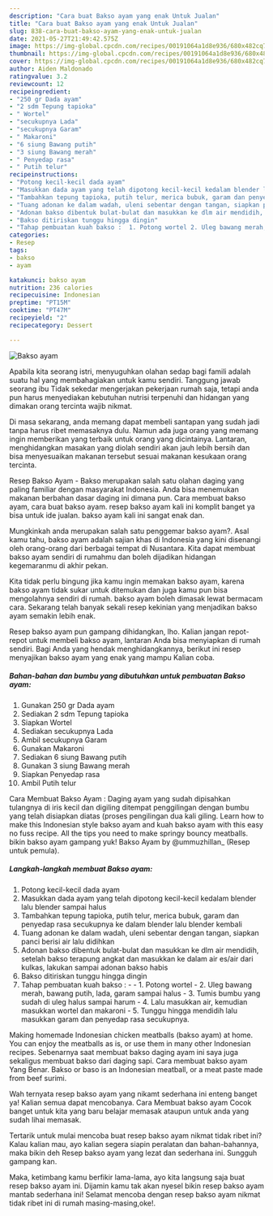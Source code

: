 ```yaml
---
description: "Cara buat Bakso ayam yang enak Untuk Jualan"
title: "Cara buat Bakso ayam yang enak Untuk Jualan"
slug: 838-cara-buat-bakso-ayam-yang-enak-untuk-jualan
date: 2021-05-27T21:49:42.575Z
image: https://img-global.cpcdn.com/recipes/00191064a1d8e936/680x482cq70/bakso-ayam-foto-resep-utama.jpg
thumbnail: https://img-global.cpcdn.com/recipes/00191064a1d8e936/680x482cq70/bakso-ayam-foto-resep-utama.jpg
cover: https://img-global.cpcdn.com/recipes/00191064a1d8e936/680x482cq70/bakso-ayam-foto-resep-utama.jpg
author: Aiden Maldonado
ratingvalue: 3.2
reviewcount: 12
recipeingredient:
- "250 gr Dada ayam"
- "2 sdm Tepung tapioka"
- " Wortel"
- "secukupnya Lada"
- "secukupnya Garam"
- " Makaroni"
- "6 siung Bawang putih"
- "3 siung Bawang merah"
- " Penyedap rasa"
- " Putih telur"
recipeinstructions:
- "Potong kecil-kecil dada ayam"
- "Masukkan dada ayam yang telah dipotong kecil-kecil kedalam blender lalu blender sampai halus"
- "Tambahkan tepung tapioka, putih telur, merica bubuk, garam dan penyedap rasa secukupnya ke dalam blender lalu blender kembali"
- "Tuang adonan ke dalam wadah, uleni sebentar dengan tangan, siapkan panci berisi air lalu didihkan"
- "Adonan bakso dibentuk bulat-bulat dan masukkan ke dlm air mendidih, setelah bakso terapung angkat dan masukkan ke dalam air es/air dari kulkas, lakukan sampai adonan bakso habis"
- "Bakso ditiriskan tunggu hingga dingin"
- "Tahap pembuatan kuah bakso :  1. Potong wortel 2. Uleg bawang merah, bawang putih, lada, garam sampai halus 3. Tumis bumbu yang sudah di uleg halus sampai harum 4. Lalu masukkan air, kemudian masukkan wortel dan makaroni 5. Tunggu hingga mendidih lalu masukkan garam dan penyedap rasa secukupnya."
categories:
- Resep
tags:
- bakso
- ayam

katakunci: bakso ayam 
nutrition: 236 calories
recipecuisine: Indonesian
preptime: "PT15M"
cooktime: "PT47M"
recipeyield: "2"
recipecategory: Dessert

---
```



![Bakso ayam](https://img-global.cpcdn.com/recipes/00191064a1d8e936/680x482cq70/bakso-ayam-foto-resep-utama.jpg)

Apabila kita seorang istri, menyuguhkan olahan sedap bagi famili adalah suatu hal yang membahagiakan untuk kamu sendiri. Tanggung jawab seorang ibu Tidak sekedar mengerjakan pekerjaan rumah saja, tetapi anda pun harus menyediakan kebutuhan nutrisi terpenuhi dan hidangan yang dimakan orang tercinta wajib nikmat.

Di masa  sekarang, anda memang dapat membeli santapan yang sudah jadi tanpa harus ribet memasaknya dulu. Namun ada juga orang yang memang ingin memberikan yang terbaik untuk orang yang dicintainya. Lantaran, menghidangkan masakan yang diolah sendiri akan jauh lebih bersih dan bisa menyesuaikan makanan tersebut sesuai makanan kesukaan orang tercinta. 

Resep Bakso Ayam - Bakso merupakan salah satu olahan daging yang paling familiar dengan masyarakat Indonesia. Anda bisa menemukan makanan berbahan dasar daging ini dimana pun. Cara membuat bakso ayam, cara buat bakso ayam. resep bakso ayam kali ini komplit banget ya bisa untuk ide jualan. bakso ayam kali ini sangat enak dan.

Mungkinkah anda merupakan salah satu penggemar bakso ayam?. Asal kamu tahu, bakso ayam adalah sajian khas di Indonesia yang kini disenangi oleh orang-orang dari berbagai tempat di Nusantara. Kita dapat membuat bakso ayam sendiri di rumahmu dan boleh dijadikan hidangan kegemaranmu di akhir pekan.

Kita tidak perlu bingung jika kamu ingin memakan bakso ayam, karena bakso ayam tidak sukar untuk ditemukan dan juga kamu pun bisa mengolahnya sendiri di rumah. bakso ayam boleh dimasak lewat bermacam cara. Sekarang telah banyak sekali resep kekinian yang menjadikan bakso ayam semakin lebih enak.

Resep bakso ayam pun gampang dihidangkan, lho. Kalian jangan repot-repot untuk membeli bakso ayam, lantaran Anda bisa menyiapkan di rumah sendiri. Bagi Anda yang hendak menghidangkannya, berikut ini resep menyajikan bakso ayam yang enak yang mampu Kalian coba.

<!--inarticleads1-->

##### Bahan-bahan dan bumbu yang dibutuhkan untuk pembuatan Bakso ayam:

1. Gunakan 250 gr Dada ayam
1. Sediakan 2 sdm Tepung tapioka
1. Siapkan  Wortel
1. Sediakan secukupnya Lada
1. Ambil secukupnya Garam
1. Gunakan  Makaroni
1. Sediakan 6 siung Bawang putih
1. Gunakan 3 siung Bawang merah
1. Siapkan  Penyedap rasa
1. Ambil  Putih telur


Cara Membuat Bakso Ayam : Daging ayam yang sudah dipisahkan tulangnya di iris kecil dan digiling ditempat penggilingan dengan bumbu yang telah disiapkan diatas (proses pengilingan dua kali giling. Learn how to make this Indonesian style bakso ayam and kuah bakso ayam with this easy no fuss recipe. All the tips you need to make springy bouncy meatballs. bikin bakso ayam gampang yuk! Bakso Ayam by @ummuzhillan_ (Resep untuk pemula). 

<!--inarticleads2-->

##### Langkah-langkah membuat Bakso ayam:

1. Potong kecil-kecil dada ayam
1. Masukkan dada ayam yang telah dipotong kecil-kecil kedalam blender lalu blender sampai halus
1. Tambahkan tepung tapioka, putih telur, merica bubuk, garam dan penyedap rasa secukupnya ke dalam blender lalu blender kembali
1. Tuang adonan ke dalam wadah, uleni sebentar dengan tangan, siapkan panci berisi air lalu didihkan
1. Adonan bakso dibentuk bulat-bulat dan masukkan ke dlm air mendidih, setelah bakso terapung angkat dan masukkan ke dalam air es/air dari kulkas, lakukan sampai adonan bakso habis
1. Bakso ditiriskan tunggu hingga dingin
1. Tahap pembuatan kuah bakso : -  - 1. Potong wortel - 2. Uleg bawang merah, bawang putih, lada, garam sampai halus - 3. Tumis bumbu yang sudah di uleg halus sampai harum - 4. Lalu masukkan air, kemudian masukkan wortel dan makaroni - 5. Tunggu hingga mendidih lalu masukkan garam dan penyedap rasa secukupnya.


Making homemade Indonesian chicken meatballs (bakso ayam) at home. You can enjoy the meatballs as is, or use them in many other Indonesian recipes. Sebenarnya saat membuat bakso daging ayam ini saya juga sekaligus membuat bakso dari daging sapi. Cara membuat bakso ayam Yang Benar. Bakso or baso is an Indonesian meatball, or a meat paste made from beef surimi. 

Wah ternyata resep bakso ayam yang nikamt sederhana ini enteng banget ya! Kalian semua dapat mencobanya. Cara Membuat bakso ayam Cocok banget untuk kita yang baru belajar memasak ataupun untuk anda yang sudah lihai memasak.

Tertarik untuk mulai mencoba buat resep bakso ayam nikmat tidak ribet ini? Kalau kalian mau, ayo kalian segera siapin peralatan dan bahan-bahannya, maka bikin deh Resep bakso ayam yang lezat dan sederhana ini. Sungguh gampang kan. 

Maka, ketimbang kamu berfikir lama-lama, ayo kita langsung saja buat resep bakso ayam ini. Dijamin kamu tak akan nyesel bikin resep bakso ayam mantab sederhana ini! Selamat mencoba dengan resep bakso ayam nikmat tidak ribet ini di rumah masing-masing,oke!.

